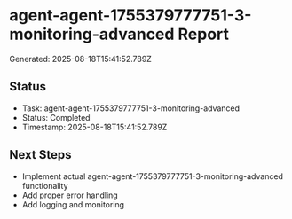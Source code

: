 # agent-agent-1755379777751-3-monitoring-advanced Report

Generated: 2025-08-18T15:41:52.789Z

## Status
- Task: agent-agent-1755379777751-3-monitoring-advanced
- Status: Completed
- Timestamp: 2025-08-18T15:41:52.789Z

## Next Steps
- Implement actual agent-agent-1755379777751-3-monitoring-advanced functionality
- Add proper error handling
- Add logging and monitoring
